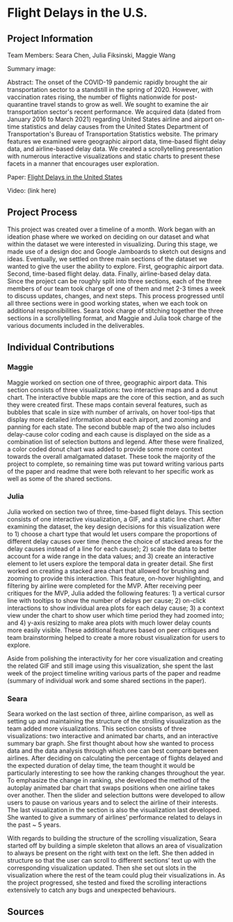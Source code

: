 # Flight Delays in the U.S.

## Project Information
Team Members: Seara Chen, Julia Fiksinski, Maggie Wang

Summary image:

Abstract:
The onset of the COVID-19 pandemic rapidly brought the air transportation sector to a standstill in the spring of 2020. However, with vaccination rates rising, the number of flights nationwide for post-quarantine travel stands to grow as well. We sought to examine the air transportation sector's recent performance. We acquired data (dated from January 2016 to March 2021) regarding United States airline and airport on-time statistics and delay causes from the United States Department of Transportation's Bureau of Transportation Statistics website. The primary features we examined were geographic airport data, time-based flight delay data, and airline-based delay data. We created a scrollytelling presentation with numerous interactive visualizations and static charts to present these facets in a manner that encourages user exploration.

Paper: [Flight Delays in the United States](https://github.com/6859-sp21/final-project-major-decisions/blob/e44f8a4e2c7bd3a14a9964ad13abec05eb56491f/final/FinalPaper.pdf)

Video: (link here)


## Project Process
This project was created over a timeline of a month. Work began with an ideation phase where we worked on deciding on our dataset and what within the dataset we were interested in visualizing. During this stage, we made use of a design doc and Google Jamboards to sketch out designs and ideas. Eventually, we settled on three main sections of the dataset we wanted to give the user the ability to explore. First, geographic airport data. Second, time-based flight delay. data. Finally, airline-based delay data. Since the project can be roughly split into three sections, each of the three members of our team took charge of one of them and met 2-3 times a week to discuss updates, changes, and next steps. This process progressed until all three sections were in good working states, when we each took on additional responsibilities. Seara took charge of stitching together the three sections in a scrollytelling format, and Maggie and Julia took charge of the various documents included in the deliverables.


## Individual Contributions
### Maggie
Maggie worked on section one of three, geographic airport data. This section consists of three visualizations: two interactive maps and a donut chart. The interactive bubble maps are the core of this section, and as such they were created first. These maps contain several features, such as bubbles that scale in size with number of arrivals, on hover tool-tips that display more detailed information about each airport, and zooming and panning for each state. The second bubble map of the two also includes delay-cause color coding and each cause is displayed on the side as a combination list of selection buttons and legend. After these were finalized, a color coded donut chart was added to provide some more context towards the overall amalgamated dataset. These took the majority of the project to complete, so remaining time was put toward writing various parts of the paper and readme that were both relevant to her specific work as well as some of the shared sections. 


### Julia
Julia worked on section two of three, time-based flight delays. This section consists of one interactive visualization, a GIF, and a static line chart. After examining the dataset, the key design decisions for this visualization were to 1) choose a chart type that would let users compare the proportions of different delay causes over time (hence the choice of stacked areas for the delay causes instead of a line for each cause); 2) scale the data to better account for a wide range in the data values; and 3) create an interactive element to let users explore the temporal data in greater detail.  She first worked on creating a stacked area chart that allowed for brushing and zooming to provide this interaction. This feature, on-hover highlighting, and filtering by airline were completed for the MVP. After receiving peer critiques for the MVP, Julia added the following features: 1) a vertical cursor line with tooltips to show the number of delays per cause; 2) on-click interactions to show individual area plots for each delay cause; 3) a context view under the chart to show user which time period they had zoomed into; and 4) y-axis resizing to make area plots with much lower delay counts more easily visible. These additional features based on peer critiques and team brainstorming helped to create a more robust visualization for users to explore.

Aside from polishing the interactivity for her core visualization and creating the related GIF and still image using this visualization, she spent the last week of the project timeline writing various parts of the paper and readme (summary of individual work and some shared sections in the paper).

### Seara
Seara worked on the last section of three, airline comparison, as well as setting up and maintaining the structure of the strolling visualization as the team added more visualizations. This section consists of three visualizations: two interactive and animated bar charts, and an interactive summary bar graph.  She first thought about how she wanted to process data and the data analysis through which one can best compare between airlines. After deciding on calculating the percentage of flights delayed and the expected duration of delay time, the team thought it would be particularly interesting to see how the ranking changes throughout the year. To emphasize the change in ranking, she developed the method of the autoplay animated bar chart that swaps positions when one airline takes over another. Then the slider and selection buttons were developed to allow users to pause on various years and to select the airline of their interests. The last visualization in the section is also the visualization last developed. She wanted to give a summary of airlines’ performance related to delays in the past ~ 5 years.

With regards to building the structure of the scrolling visualization, Seara started off by building a simple skeleton that allows an area of visualization to always be present on the right with text on the left. She then added in structure so that the user can scroll to different sections’ text up with the corresponding visualization updated. Then she set out slots in the visualization where the rest of the team could plug their visualizations in. As the project progressed, she tested and fixed the scrolling interactions extensively to catch any bugs and unexpected behaviours.


## Sources
